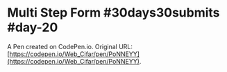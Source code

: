 # Multi Step Form #30days30submits #day-20

A Pen created on CodePen.io. Original URL: [https://codepen.io/Web_Cifar/pen/PoNNEYY](https://codepen.io/Web_Cifar/pen/PoNNEYY).


